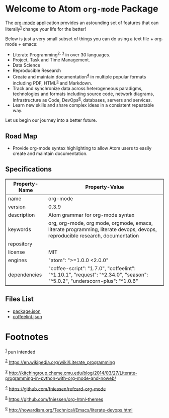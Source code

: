 
Welcome to Atom `org-mode` Package
==================================

The [org-mode](http://org-mode.org) application provides an astounding set of features that can literally<sup><a id="fnr.1" class="footref" href="#fn.1">1</a></sup> change your life for the better!  

Below is just a very small subset of things you can do using a text file + org-mode + emacs:

-   Literate Programming<sup><a id="fnr.2" class="footref" href="#fn.2">2</a></sup><sup>, </sup><sup><a id="fnr.3" class="footref" href="#fn.3">3</a></sup> in over 30 languages.
-   Project, Task and Time Management.
-   Data Science
-   Reproducible Research
-   Create and maintain documentation<sup><a id="fnr.4" class="footref" href="#fn.4">4</a></sup> in multiple popular formats including PDF, HTML<sup><a id="fnr.5" class="footref" href="#fn.5">5</a></sup> and Markdown.
-   Track and synchronize data across heterogeneous paradigms, technologies and formats including source code, network diagrams, Infrastructure as Code, DevOps<sup><a id="fnr.6" class="footref" href="#fn.6">6</a></sup>, databases, servers and services.
-   Learn new skills and share complex ideas in a consistent repeatable way.

Let us begin our journey into a better future.


Road Map
--------

-   Provide org-mode syntax highlighting to allow Atom users to easily create and maintain documentation.


Specifications
--------------

<table id="org9524979" border="2" cellspacing="0" cellpadding="6" rules="groups" frame="hsides">


<colgroup>
<col  class="org-left" />

<col  class="org-left" />
</colgroup>
<thead>
<tr>
<th scope="col" class="org-left">Property-Name</th>
<th scope="col" class="org-left">Property-Value</th>
</tr>
</thead>

<tbody>
<tr>
<td class="org-left">name</td>
<td class="org-left">org-mode</td>
</tr>


<tr>
<td class="org-left">version</td>
<td class="org-left">0.3.9</td>
</tr>


<tr>
<td class="org-left">description</td>
<td class="org-left">Atom grammar for org-mode syntax</td>
</tr>


<tr>
<td class="org-left">keywords</td>
<td class="org-left">org, org-mode, org mode, orgmode, emacs, literate programming, literate devops, devops, reproducible research, documentation</td>
</tr>


<tr>
<td class="org-left">repository</td>
<td class="org-left"><https://github.com/melioratus/org-mode></td>
</tr>


<tr>
<td class="org-left">license</td>
<td class="org-left">MIT</td>
</tr>


<tr>
<td class="org-left">engines</td>
<td class="org-left">"atom": ">=1.0.0 <2.0.0"</td>
</tr>


<tr>
<td class="org-left">dependencies</td>
<td class="org-left">"coffee-script": "1.7.0", "coffeelint": "^1.10.1", "request": "^2.34.0", "season": "^5.0.2", "underscorn-plus": "^1.0.6"</td>
</tr>
</tbody>
</table>


Files List
----------

-   [package.json](package.json)
-   [coffeelint.json](coffeelint.json)


Footnotes
=========

<sup><a id="fn.1" href="#fnr.1">1</a></sup> pun intended

<sup><a id="fn.2" href="#fnr.2">2</a></sup> <https://en.wikipedia.org/wiki/Literate_programming>

<sup><a id="fn.3" href="#fnr.3">3</a></sup> <http://kitchingroup.cheme.cmu.edu/blog/2014/03/27/Literate-programming-in-python-with-org-mode-and-noweb/>

<sup><a id="fn.4" href="#fnr.4">4</a></sup> <https://github.com/fniessen/refcard-org-mode>

<sup><a id="fn.5" href="#fnr.5">5</a></sup> <https://github.com/fniessen/org-html-themes>

<sup><a id="fn.6" href="#fnr.6">6</a></sup> <http://howardism.org/Technical/Emacs/literate-devops.html>
